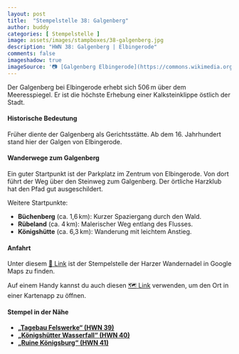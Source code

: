```yaml
---
layout: post
title:  "Stempelstelle 38: Galgenberg"
author: buddy
categories: [ Stempelstelle ]
image: assets/images/stampboxes/38-galgenberg.jpg
description: "HWN 38: Galgenberg | Elbingerode"
comments: false
imageshadow: true
imageSource: '📷 [Galgenberg Elbingerode](https://commons.wikimedia.org/wiki/File:Galgenberg_Elbingerode.jpg) von <a href="https://de.wikipedia.org/wiki/Benutzer:Hejkal" class="extiw" title="de:Benutzer:Hejkal">Benutzer:Hejkal</a> unter Lizenz [CC BY-SA 2.0 de](https://creativecommons.org/licenses/by-sa/2.0/de/deed.en)'
---
```


Der Galgenberg bei Elbingerode erhebt sich 506 m über dem Meeresspiegel. Er ist die höchste Erhebung einer Kalksteinklippe östlich der Stadt.

#### Historische Bedeutung

Früher diente der Galgenberg als Gerichtsstätte. Ab dem 16. Jahrhundert stand hier der Galgen von Elbingerode.

#### Wanderwege zum Galgenberg

Ein guter Startpunkt ist der Parkplatz im Zentrum von Elbingerode. Von dort führt der Weg über den Steinweg zum Galgenberg. Der örtliche Harzklub hat den Pfad gut ausgeschildert.

Weitere Startpunkte:

- **Büchenberg** (ca. 1,6 km): Kurzer Spaziergang durch den Wald.
- **Rübeland** (ca. 4 km): Malerischer Weg entlang des Flusses.
- **Königshütte** (ca. 6,3 km): Wanderung mit leichtem Anstieg.

#### Anfahrt

Unter diesem [📍 Link](https://www.google.com/maps/dir/?api=1&origin=&destination=51.7738%2C%2010.81677) ist der Stempelstelle der Harzer Wandernadel in Google Maps zu finden.

<div class="android-only">
  Auf einem Handy kannst du auch diesen 
  <a href="geo:51.7738,10.81677">🗺️ Link</a> 
  verwenden, um den Ort in einer Kartenapp zu öffnen.
  <p></p>
</div>

#### Stempel in der Nähe

- [**„Tagebau Felswerke“ (HWN 39)**](/stempelstelle-39-tagebau-felswerke)
- [**„Königshütter Wasserfall“ (HWN 40)**](/stempelstelle-40-koenigshuetter-wasserfall)
- [**„Ruine Königsburg“ (HWN 41)**](/stempelstelle-41-ruine-koenigsburg)

